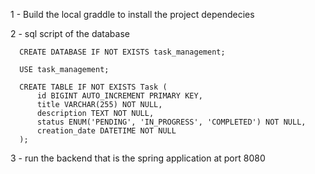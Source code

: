 1 - Build the local graddle to install the project dependecies

2 - sql script of the database

      CREATE DATABASE IF NOT EXISTS task_management;

      USE task_management;
      
      CREATE TABLE IF NOT EXISTS Task (
          id BIGINT AUTO_INCREMENT PRIMARY KEY,
          title VARCHAR(255) NOT NULL,
          description TEXT NOT NULL,
          status ENUM('PENDING', 'IN_PROGRESS', 'COMPLETED') NOT NULL,
          creation_date DATETIME NOT NULL
      );
3 - run the backend that is the spring application at port 8080

